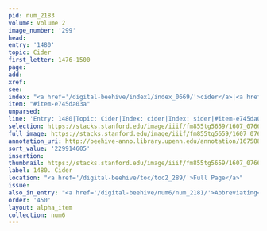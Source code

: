 ```yaml
---
pid: num_2183
volume: Volume 2
image_number: '299'
head:
entry: '1480'
topic: Cider
first_letter: 1476-1500
page:
add:
xref:
see:
index: "<a href='/digital-beehive/index1/index_0669/'>cider</a>|<a href='/digital-beehive/index4/index_3697/'>sider</a>"
item: "#item-e745da03a"
unparsed:
line: 'Entry: 1480|Topic: Cider|Index: cider|Index: sider|#item-e745da03a'
selection: https://stacks.stanford.edu/image/iiif/fm855tg5659/1607_0766/359,4605,2887,334/full/0/default.jpg
full_image: https://stacks.stanford.edu/image/iiif/fm855tg5659/1607_0766/full/full/0/default.jpg
annotation_uri: http://beehive-anno.library.upenn.edu/annotation/1675881438285
sort_value: '229914605'
insertion:
thumbnail: https://stacks.stanford.edu/image/iiif/fm855tg5659/1607_0766/359,4605,600,180/250,/0/default.jpg
label: 1480. Cider
location: "<a href='/digital-beehive/toc/toc2_289/'>Full Page</a>"
issue:
also_in_entry: "<a href='/digital-beehive/num6/num_2181/'>Abbreviating</a>|<a href='/digital-beehive/num6/num_2182/'>Ring</a>"
order: '450'
layout: alpha_item
collection: num6
---
```

